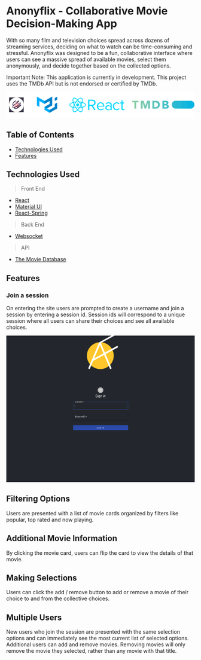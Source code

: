# Anonyflix - Collaborative Movie Decision-Making App

With so many film and television choices spread across dozens of streaming services, deciding on what to watch can be time-consuming and stressful. Anonyflix was designed to be a fun, collaborative interface where users can see a massive spread of available movies, select them anonymously, and decide together based on the collected options.

Important Note: This application is currently in development. This project uses the TMDb API but is not endorsed or certified by TMDb.

![dependencies-logos](./read-me-imgs/dependencies-logos.png)

## Table of Contents

- [Technologies Used](#technologies-used)
- [Features](#features)

## Technologies Used

> Front End

- [React](#https://reactjs.org/)
- [Material UI](#https://material-ui.com/)
- [React-Spring](#https://www.react-spring.io/)

> Back End

- [Websocket](#https://www.npmjs.com/package/websocket)

> API

- [The Movie Database](https://www.themoviedb.org/)

## Features

### Join a session

On entering the site users are prompted to create a username and join a session by entering a session id. Session ids will correspond to a unique session where all users can share their choices and see all available choices.

![sign-in img](./read-me-imgs/sign-in.png)

## Filtering Options

Users are presented with a list of movie cards organized by filters like popular, top rated and now playing.

## Additional Movie Information

By clicking the movie card, users can flip the card to view the details of that movie.

## Making Selections

Users can click the add / remove button to add or remove a movie of their choice to and from the collective choices.

## Multiple Users

New users who join the session are presented with the same selection options and can immediately see the most current list of selected options. Additional users can add and remove movies. Removing movies will only remove the movie they selected, rather than any movie with that title.
